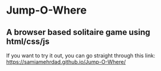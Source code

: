 # Jump-O-Where
## A browser based solitaire game using html/css/js

If you want to try it out, you can go straight through this link:
https://samiamehrdad.github.io/Jump-O-Where/
